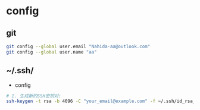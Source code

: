 # config

## git

```sh
git config --global user.email "Nahida-aa@outlook.com"
git config --global user.name "aa"
```

## ~/.ssh/

- config

```sh
# 1. 生成新的SSH密钥对:
ssh-keygen -t rsa -b 4096 -C "your_email@example.com" -f ~/.ssh/id_rsa_custom
```
